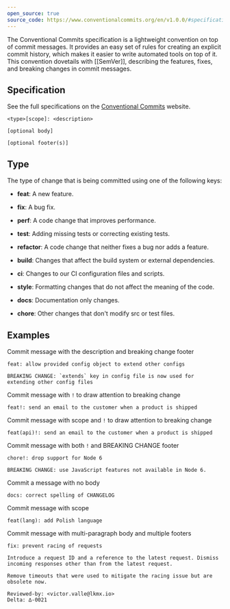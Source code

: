 ```yaml
---
open_source: true
source_code: https://www.conventionalcommits.org/en/v1.0.0/#specification
---
```

The Conventional Commits specification is a lightweight convention on top of commit messages. It provides an easy set of rules for creating an explicit commit history, which makes it easier to write automated tools on top of it. This convention dovetails with [[SemVer]], describing the features, fixes, and breaking changes in commit messages.

## Specification

See the full specifications on the [Conventional Commits](https://www.conventionalcommits.org/en/v1.0.0/#specification) website.

```
<type>[scope]: <description>

[optional body]

[optional footer(s)]
```

## Type

The type of change that is being committed using one of the following keys:

- **feat**: A new feature.
- **fix**: A bug fix.
- **perf**: A code change that improves performance.
- **test**: Adding missing tests or correcting existing tests.
- **refactor**: A code change that neither fixes a bug nor adds a feature.

- **build**: Changes that affect the build system or external dependencies.
- **ci**: Changes to our CI configuration files and scripts.

- **style**: Formatting changes that do not affect the meaning of the code.
- **docs**: Documentation only changes.
- **chore**: Other changes that don't modify src or test files.


## Examples

Commit message with the description and breaking change footer

```
feat: allow provided config object to extend other configs

BREAKING CHANGE: `extends` key in config file is now used for extending other config files
```

Commit message with `!` to draw attention to breaking change

```
feat!: send an email to the customer when a product is shipped
```

Commit message with scope and `!` to draw attention to breaking change

```
feat(api)!: send an email to the customer when a product is shipped
```

Commit message with both `!` and BREAKING CHANGE footer

```
chore!: drop support for Node 6

BREAKING CHANGE: use JavaScript features not available in Node 6.
```

Commit a message with no body

```
docs: correct spelling of CHANGELOG
```

Commit message with scope

```
feat(lang): add Polish language
```

Commit message with multi-paragraph body and multiple footers

```
fix: prevent racing of requests

Introduce a request ID and a reference to the latest request. Dismiss
incoming responses other than from the latest request.

Remove timeouts that were used to mitigate the racing issue but are
obsolete now.

Reviewed-by: <victor.valle@lkmx.io>
Delta: ∆-0021
```
